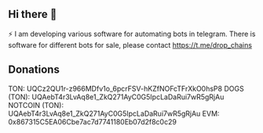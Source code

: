 ## Hi there 👋
⚡ I am developing various software for automating bots in telegram. 
There is software for different bots for sale, please contact https://t.me/drop_chains

## Donations
TON: UQCz2QU1r-z966MDfv1o_6pcrFSV-hKZfNOFcTFrXkO0hsP8
DOGS (TON): UQAebT4r3LvAq8e1_ZkQ271AyC0G5IpcLaDaRui7wR5gRjAu
NOTCOIN (TON): UQAebT4r3LvAq8e1_ZkQ271AyC0G5IpcLaDaRui7wR5gRjAu
EVM: 0x867315C5EA06Cbe7ac7d7741180Eb07d2f8c0c29

